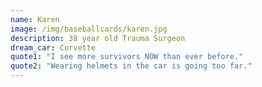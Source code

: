 ```yaml
---
name: Karen
image: /img/baseballcards/karen.jpg
description: 38 year old Trauma Surgeon
dream_car: Corvette
quote1: "I see more survivors NOW than ever before."
quote2: "Wearing helmets in the car is going too far."
---
```


